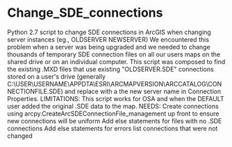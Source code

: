 # Change_SDE_connections
Python 2.7 script to change SDE connections in ArcGIS when changing server instances (eg., OLDSERVER NEWSERVER)
We encountered this problem when a server was being upgraded and we needed to change thousands of temporary SDE connection files on all our users maps on the shared drive or on an individual computer. 
This script was composed to find the existing .MXD files that use existing "OLDSERVER.SDE" connections stored on a user's drive (generally C:\USER\USERNAME\APPDTA\ESRI\ARCMAPVERSION\ARCCATALOG\CONNECTIONFILE.SDE) and replace with a the new server name in Connection Properties.
LIMITATIONS: This script works for OSA and when the DEFAULT user added the original .SDE data to the map.
NEEDS: Create connections using arcpy.CreateArcSDEConnectionFile_management up front to ensure new connections will be uniform
Add else statements for files with no .SDE connections
Add else statements for errors
list connections that were not changed
